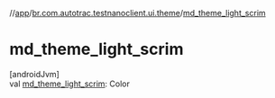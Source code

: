 //[app](../../index.md)/[br.com.autotrac.testnanoclient.ui.theme](index.md)/[md_theme_light_scrim](md_theme_light_scrim.md)

# md_theme_light_scrim

[androidJvm]\
val [md_theme_light_scrim](md_theme_light_scrim.md): Color
